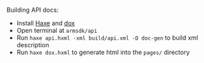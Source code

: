 
Building API docs:
- Install [Haxe](https://haxe.org/) and [dox](https://github.com/HaxeFoundation/dox)
- Open terminal at `armsdk/api`
- Run `haxe api.hxml -xml build/api.xml -D doc-gen` to build xml description
- Run `haxe dox.hxml` to generate html into the `pages/` directory
